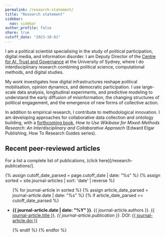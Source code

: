 ```yaml
---
permalink: /research-statement/
title: "Research statement"
sidebar:
  nav: sidebar
author_profile: false
share: true
cutoff_date: "2023-10-01"
---
```


I am a political scientist specialising in the study of political participation, digital media, and information disorder. I am Deputy Director of the [Centre for AI, Trust and Governance](https://www.sydney.edu.au/arts/our-research/centres-institutes-and-groups/centre-for-ai-trust-and-governance.html) at the University of Sydney, where I do interdisciplinary research combining political science, computational methods, and digital studies.

My work investigates how digital infrastructures reshape political mobilisation, opinion dynamics, and democratic participation. I use large-scale data analysis, longitudinal experiments, and predictive modeling to understand the early diffusion of misinformation, the changing structures of political engagement, and the emergence of new forms of collective action. 

In addition to empirical research, I contribute to methodological innovation. I am developing approaches for collaborative data collection and ontology building, with a [forthcoming book](https://francescobailo.net/EUWDFHWX/), *How to Use Wikibase for Mixed-Methods Research: An Interdisciplinary and Collaborative Approach* (Edward Elgar Publishing, How To Research Guides series).

## Recent peer-reviewed articles

For a list a complete list of publications, (click here)[/research-publications/].

{% assign cutoff_date_parsed = page.cutoff_date | date: "%s" %}
{% assign sorted = site.journal-articles | sort: 'date' | reverse %}

<ul>
{% for journal-article in sorted %}
  {% assign article_date_parsed = journal-article.date | date: "%s" %}
  {% if article_date_parsed >= cutoff_date_parsed %}
    <li>
      <p><b>{{ journal-article.date | date: "%Y" }}</b>. {{ journal-article.authors }}. 
      <a href="{{ journal-article.url }}">{{ journal-article.title }}</a>. 
      <i>{{ journal-article.publication }}</i>. 
      DOI: <a href="{{ journal-article.publication-url }}">{{ journal-article.doi }}</a></p>
    </li>
  {% endif %}
{% endfor %}
</ul>




